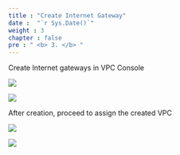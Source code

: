 ```yaml
---
title : "Create Internet Gateway"
date :  "`r Sys.Date()`" 
weight : 3
chapter : false
pre : " <b> 3. </b> "
---
```


Create Internet gateways in VPC Console

![](../images/3-CreateInternetGateway/Pastedimage20240305121431.png)

![](../images/3-CreateInternetGateway/Pastedimage20240305121530.png)

After creation, proceed to assign the created VPC

![](../images/3-CreateInternetGateway/Pastedimage20240305121708.png)

![](../images/3-CreateInternetGateway/Pastedimage20240305121854.png)
